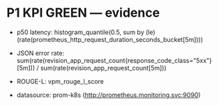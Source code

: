 # P1 KPI GREEN — evidence

- p50 latency:
histogram_quantile(0.5, sum by (le)(rate(prometheus_http_request_duration_seconds_bucket[5m])))

- JSON error rate:
sum(rate(revision_app_request_count{response_code_class="5xx"}[5m])) / sum(rate(revision_app_request_count[5m]))

- ROUGE-L:
vpm_rouge_l_score

- datasource: prom-k8s (http://prometheus.monitoring.svc:9090)

